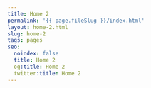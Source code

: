 ```yaml
---
title: Home 2
permalink: '{{ page.fileSlug }}/index.html'
layout: home-2.html
slug: home-2
tags: pages
seo:
  noindex: false
  title: Home 2
  og:title: Home 2
  twitter:title: Home 2
---
```



